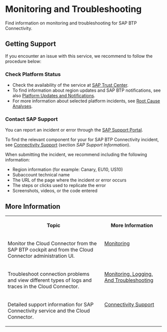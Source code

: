 <!-- loio27ab9fa4bf8f4ecdbaf9cb88ed040eca -->

# Monitoring and Troubleshooting

Find information on monitoring and troubleshooting for SAP BTP Connectivity.



<a name="loio27ab9fa4bf8f4ecdbaf9cb88ed040eca__section_gs4_vm5_ljb"/>

## Getting Support

If you encounter an issue with this service, we recommend to follow the procedure below:



### **Check Platform Status**

-   Check the availability of the service at [SAP Trust Center](https://www.sap.com/about/trust-center/cloud-service-status.html).
-   To find information about region updates and SAP BTP notifications, see also [Platform Updates and Notifications](https://help.sap.com/docs/btp/sap-business-technology-platform/platform-updates-and-notifications?version=Cloud).
-   For more information about selected platform incidents, see [Root Cause Analyses](https://help.sap.com/viewer/product/SCP_RCA/Latest/en-US).



### **Contact SAP Support**

You can report an incident or error through the [SAP Support Portal](https://support.sap.com/en/index.html).

To find the relevant component for your for SAP BTP Connectivity incident, see [Connectivity Support](connectivity-support-e5580c5.md) \(section *SAP Support Information*\).

When submitting the incident, we recommend including the following information:

-   Region information \(for example: Canary, EU10, US10\)
-   Subaccount technical name
-   The URL of the page where the incident or error occurs
-   The steps or clicks used to replicate the error
-   Screenshots, videos, or the code entered



<a name="loio27ab9fa4bf8f4ecdbaf9cb88ed040eca__section_ugm_cp5_ljb"/>

## More Information


<table>
<tr>
<th valign="top">

Topic

</th>
<th valign="top">

More Information

</th>
</tr>
<tr>
<td valign="top">

Monitor the Cloud Connector from the SAP BTP cockpit and from the Cloud Connector administration UI.

</td>
<td valign="top">

[Monitoring](monitoring-6d9c937.md)

</td>
</tr>
<tr>
<td valign="top">

Troubleshoot connection problems and view different types of logs and traces in the Cloud Connector.

</td>
<td valign="top">

[Monitoring, Logging, And Troubleshooting](monitoring-logging-and-troubleshooting-e7df7f1.md)

</td>
</tr>
<tr>
<td valign="top">

Detailed support information for SAP Connectivity service and the Cloud Connector.

</td>
<td valign="top">

[Connectivity Support](connectivity-support-e5580c5.md)

</td>
</tr>
</table>

